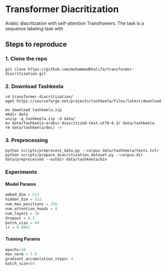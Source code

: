 # Transformer Diacritization
Arabic diacritization with self-attention Transfromers. The task is a sequence labeling task with 

## Steps to reproduce

### 1. Clone the repo
`git clone https://github.com/mohammadKhalifa/transformer-diacritization.git`

### 2. Download Tashkeela 
```
cd transformer-diacritization/
wget https://sourceforge.net/projects/tashkeela/files/latest/download

mv download tashkeela.zip
mkdir data
unzip -q tashkeela.zip -d data/
mv data/Tashkeela-arabic-diacritized-text-utf8-0.3/ data/tashkeela 
rm data/tashkeela/doc/ -r 
```

### 3. Preprocessing

```
python scripts/preprocess_data.py --corpus data/tashkeela/texts.txt/
python scripts/prepare_diacritization_dataset.py --corpus-dir data/preprocessed --outdir data/tashkeela/bin

```

### Experiments

#### Model Params

```python
embed_dim = 512
hidden_dim = 512
num_max_positions = 256
num_attention_heads = 8
num_layers = 10
dropout = 0.1
batch_size = 64
lr = 0.0001
```

#### Training Params
```python
epochs=10
max_norm = 5.0
gradient_accumulation_steps= 4
batch_size=64
```




